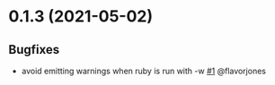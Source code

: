 0.1.3 (2021-05-02)
==========

## Bugfixes
* avoid emitting warnings when ruby is run with -w [#1](https://github.com/codeclimate-community/simplecov_json_formatter/pull/1) @flavorjones


